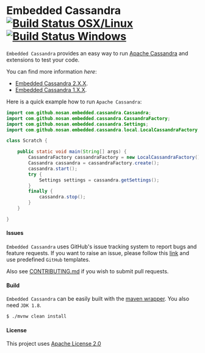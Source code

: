 # Embedded Cassandra [![Build Status OSX/Linux](https://img.shields.io/travis/nosan/embedded-cassandra/master.svg?logo=travis&logoColor=white&style=flat)](https://travis-ci.org/nosan/embedded-cassandra) [![Build Status Windows](https://img.shields.io/appveyor/ci/nosan/embedded-cassandra/master.svg?logo=appveyor&logoColor=white&style=flat)](https://ci.appveyor.com/project/nosan/embedded-cassandra)
`Embedded Cassandra` provides an easy way to run [Apache Cassandra](https://cassandra.apache.org/) and extensions to test your code.

You can find more information _here_:
 - [Embedded Cassandra 2.X.X](https://github.com/nosan/embedded-cassandra/wiki).
 - [Embedded Cassandra 1.X.X](https://github.com/nosan/embedded-cassandra/wiki/1.X.X).

Here is a quick example how to run `Apache Cassandra`:

```java
import com.github.nosan.embedded.cassandra.Cassandra;
import com.github.nosan.embedded.cassandra.CassandraFactory;
import com.github.nosan.embedded.cassandra.Settings;
import com.github.nosan.embedded.cassandra.local.LocalCassandraFactory;

class Scratch {

	public static void main(String[] args) {
		CassandraFactory cassandraFactory = new LocalCassandraFactory();
		Cassandra cassandra = cassandraFactory.create();
		cassandra.start();
		try {
			Settings settings = cassandra.getSettings();
		}
		finally {
			cassandra.stop();
		}
	}

}
```


#### Issues

`Embedded Cassandra` uses GitHub's issue tracking system to report bugs and feature
requests. If you want to raise an issue, please follow this [link](https://github.com/nosan/embedded-cassandra/issues)
and use predefined `GitHub` templates.

Also see [CONTRIBUTING.md](CONTRIBUTING.md) if you wish to submit pull requests.

#### Build

`Embedded Cassandra` can be easily built with the [maven wrapper](https://github.com/takari/maven-wrapper). You also need `JDK 1.8`.

```bash
$ ./mvnw clean install
```

#### License

This project uses [Apache License 2.0](https://www.apache.org/licenses/LICENSE-2.0)
